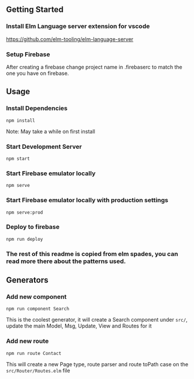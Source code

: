 ## Getting Started

### Install Elm Language server extension for vscode

https://github.com/elm-tooling/elm-language-server

### Setup Firebase

After creating a firebase change project name in .firebaserc to match the one you have on firebase.

## Usage

### Install Dependencies

`npm install`

Note: May take a while on first install

### Start Development Server

`npm start`

### Start Firebase emulator locally

`npm serve`

### Start Firebase emulator locally with production settings

`npm serve:prod`

### Deploy to firebase

`npm run deploy`

### The rest of this readme is copied from elm spades, you can read more there about the patterns used.

## Generators

### Add new component

```
npm run component Search
```

This is the coolest generator, it will create a Search
component under `src/`, update the main Model, Msg, Update, View and Routes for it

### Add new route

```
npm run route Contact
```

This will create a new Page type, route parser and route toPath case on the `src/Router/Routes.elm` file
